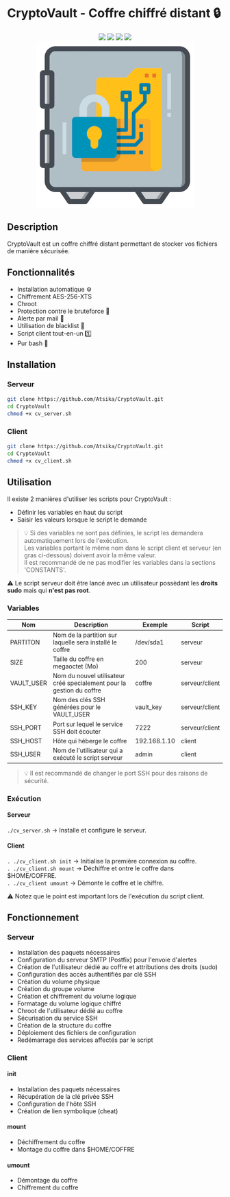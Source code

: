 # CryptoVault - Coffre chiffré distant 🔒

<p align="center">
  <img src="https://img.shields.io/badge/script-bash-green">  <img src="https://img.shields.io/badge/os-linux-blue">  <img src="https://img.shields.io/badge/made%20with-love-red">  <img src="https://img.shields.io/badge/secure-100%25-lightgrey"><br>
<img src="cryptovault.png">
 </p>

## Description

CryptoVault est un coffre chiffré distant permettant de stocker vos fichiers de manière sécurisée. 

## Fonctionnalités

* Installation automatique ⚙️
* Chiffrement AES-256-XTS
* Chroot
* Protection contre le bruteforce 👊
* Alerte par mail 📧
* Utilisation de blacklist 🏴
* Script client tout-en-un 1️⃣
* Pur bash 💯

## Installation

### Serveur

```bash
git clone https://github.com/Atsika/CryptoVault.git
cd CryptoVault
chmod +x cv_server.sh
```

### Client

```bash
git clone https://github.com/Atsika/CryptoVault.git
cd CryptoVault
chmod +x cv_client.sh
```

## Utilisation

Il existe 2 manières d'utiliser les scripts pour CryptoVault :
* Définir les variables en haut du script
* Saisir les valeurs lorsque le script le demande

> 💡 Si des variables ne sont pas définies, le script les demandera automatiquement lors de l'exécution.  
> Les variables portant le même nom dans le script client et serveur (en gras ci-dessous) doivent avoir la même valeur.  
> Il est recommandé de ne pas modifier les variables dans la sections 'CONSTANTS'.

⚠️ Le script serveur doit être lancé avec un utilisateur possèdant les **droits sudo** mais qui **n'est pas root**.  

### Variables

| Nom        | Description                                                           | Exemple      | Script        |
|------------|-----------------------------------------------------------------------|--------------|---------------|
| PARTITON   | Nom de la partition sur laquelle sera installé le coffre              | /dev/sda1    | serveur        |
| SIZE       | Taille du coffre en megaoctet (Mo)                                    | 200          | serveur        |
| VAULT_USER | Nom du nouvel utilisateur créé specialement pour la gestion du coffre | coffre       | serveur/client |
| SSH_KEY    | Nom des clés SSH générées pour le VAULT_USER                          | vault_key    | serveur/client |
| SSH_PORT   | Port sur lequel le service SSH doit écouter                           | 7222         | serveur/client |
| SSH_HOST   | Hôte qui héberge le coffre                                            | 192.168.1.10 | client        |
| SSH_USER   | Nom de l'utilisateur qui a exécuté le script serveur                  | admin        | client        |

> 💡 Il est recommandé de changer le port SSH pour des raisons de sécurité.

### Exécution

#### Serveur

`./cv_server.sh` &rarr; Installe et configure le serveur.

#### Client

`. ./cv_client.sh init` &rarr; Initialise la première connexion au coffre.  
`. ./cv_client.sh mount` &rarr; Déchiffre et ontre le coffre dans $HOME/COFFRE.  
`. ./cv_client umount` &rarr; Démonte le coffre et le chiffre.

⚠️ Notez que le point est important lors de l'exécution du script client.

## Fonctionnement

### Serveur

* Installation des paquets nécessaires  
* Configuration du serveur SMTP (Postfix) pour l'envoie d'alertes  
* Création de l'utilisateur dédié au coffre et attributions des droits (sudo)  
* Configuration des accès authentifiés par clé SSH  
* Création du volume physique  
* Création du groupe volume  
* Création et chiffrement du volume logique  
* Formatage du volume logique chiffré  
* Chroot de l'utilisateur dédié au coffre  
* Sécurisation du service SSH  
* Création de la structure du coffre  
* Déploiement des fichiers de configuration  
* Redémarrage des services affectés par le script

### Client

#### init

* Installation des paquets nécessaires 
* Récupération de la clé privée SSH
* Configuration de l'hôte SSH
* Création de lien symbolique (cheat)

#### mount

* Déchiffrement du coffre
* Montage du coffre dans $HOME/COFFRE

#### umount

* Démontage du coffre
* Chiffrement du coffre
